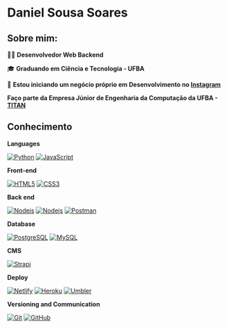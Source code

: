 # Daniel Sousa Soares

## Sobre mim:

👨‍💻 <strong>Desenvolvedor Web Backend</strong>

:mortar_board: <strong>Graduando em Ciência e Tecnologia - UFBA</strong>

:page_with_curl: **Estou iniciando um negócio próprio em Desenvolvimento no [Instagram](https://www.instagram.com/__ssdigital/)**

**Faço parte da Empresa Júnior de Engenharia da Computação da UFBA - [TITAN](https://titanci.com.br/)**

## Conhecimento

**Languages**

[![Python](https://img.shields.io/badge/-Python-59C0EA?style=flat-square&logo=python&link=https://github.com/asoushawk/)](https://github.com/asoushawk/)
[![JavaScript](https://img.shields.io/badge/-JavaScript-black?style=flat-square&logo=javascript&link=https://github.com/asoushawk/)](https://github.com/asoushawk/)

**Front-end**

[![HTML5](https://img.shields.io/badge/-HTML5-E34F26?style=flat-square&logo=html5&logoColor=white&link=https://github.com/asoushawk/)](https://github.com/asoushawk/)
[![CSS3](https://img.shields.io/badge/-CSS3-1572B6?style=flat-square&logo=css3&link=https://github.com/asoushawk/)](https://github.com/asoushawk/)



**Back end**

[![Nodejs](https://img.shields.io/badge/-Nodejs-black?style=flat-square&logo=node.js&link=https://github.com/asoushawk/)](https://github.com/asoushawk/)
[![Nodejs](https://img.shields.io/badge/-Django-green?style=flat-square&logo=Django&link=https://github.com/asoushawk/)](https://github.com/asoushawk/)
[![Postman](https://img.shields.io/badge/-Postman-DBDBE0?style=flat-square&logo=Postman&link=https://github.com/asoushawk/)](https://github.com/asoushawk/)

**Database**

[![PostgreSQL](https://img.shields.io/badge/-PostgreSQL-336791?style=flat-square&logo=postgresql&link=https://github.com/asoushawk/)](https://github.com/asoushawk/)
[![MySQL](https://img.shields.io/badge/-MySQL-336791?style=flat-square&logo=MySQL&link=https://github.com/asoushawk/)](https://github.com/asoushawk/)



**CMS**

[![Strapi](https://img.shields.io/badge/-Strapi-8E75FF?style=flat-square&logo=Strapi&link=https://github.com/asoushawk/)](https://github.com/asoushawk/)

**Deploy**

[![Netlify](https://img.shields.io/badge/-Netlify-DBDBE0?style=flat-square&logo=netlify)](https://github.com/asoushawk/)
[![Heroku](https://img.shields.io/badge/-Heroku-9994CD?style=flat-square&logo=heroku)](https://github.com/asoushawk/)
[![Umbler](https://img.shields.io/badge/-Umbler-DBDBE0?style=flat-square&logo=umbler)](https://github.com/asoushawk/)

**Versioning and Communication**

[![Git](https://img.shields.io/badge/-Git-black?style=flat-square&logo=git&link=https://github.com/asoushawk/)](https://github.com/asoushawk/)
[![GitHub](https://img.shields.io/badge/-GitHub-181717?style=flat-square&logo=github&link=https://github.com/asoushawk/)](https://github.com/asoushawk/)

